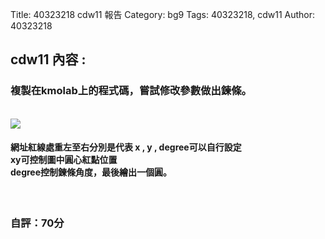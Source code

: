 Title: 40323218 cdw11 報告
Category: bg9
Tags: 40323218, cdw11
Author: 40323218


<!-- PELICAN_END_SUMMARY -->

<h2>cdw11 內容 : </h2>
<h3>複製在kmolab上的程式碼，嘗試修改參數做出鍊條。</h3>
<br/>
<img src="http://imgur.com/PI36r4j.png">
<br/>
<h4>網址紅線處重左至右分別是代表 x , y  , degree可以自行設定<br/>xy可控制圖中圓心紅點位置<br/>degree控制鍊條角度，最後繪出一個圓。</h4>
<br/>
<h3>自評：70分</h3>
